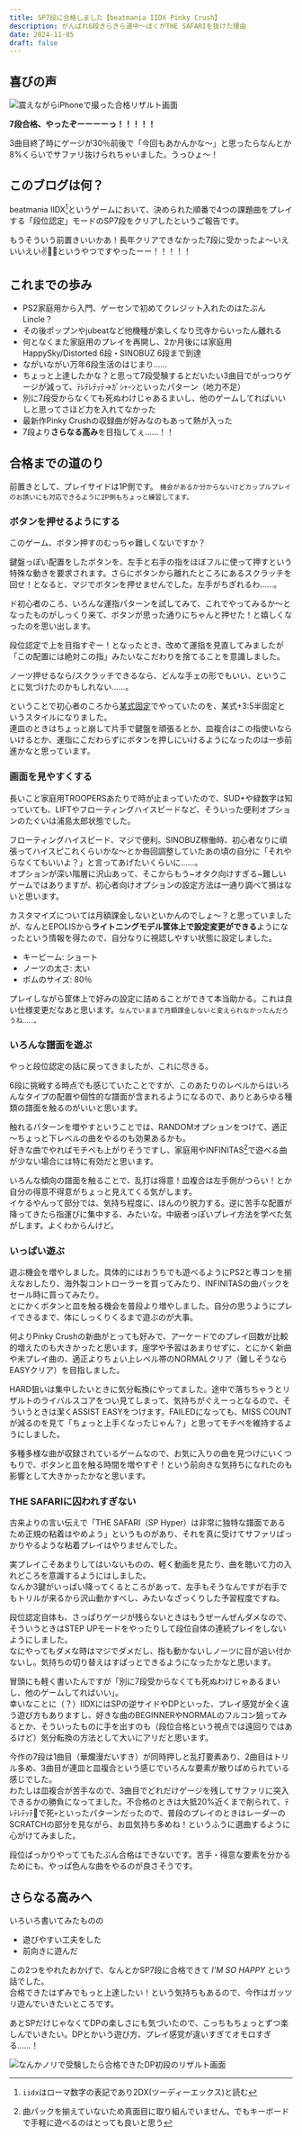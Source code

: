 ```yaml
---
title: SP7段に合格しました【beatmania IIDX Pinky Crush】
description: がんばれ6段きらきら道中～ぼくがTHE SAFARIを抜けた理由
date: 2024-11-05
draft: false
---
```


## 喜びの声

![震えながらiPhoneで撮った合格リザルト画面](./IMG_0786.jpeg)

**7段合格、やったぞーーーーっ！！！！！**

3曲目終了時にゲージが30％前後で「今回もあかんかな～」と思ったらなんとか8%くらいでサファリ抜けられちゃいました。うっひょ～！

## このブログは何？
beatmania IIDX[^1]というゲームにおいて、決められた順番で4つの課題曲をプレイする「段位認定」モードのSP7段をクリアしたというご報告です。

[^1]: `iidx`はローマ数字の表記であり2DX(ツーディーエックス)と読む

もうそういう前置きいいかあ！長年クリアできなかった7段に受かったよ～いえいいえい✌🎊🎉というやつですやったーー！！！！！

## これまでの歩み

* PS2家庭用から入門、ゲーセンで初めてクレジット入れたのはたぶんLincle？
* その後ポップンやjubeatなど他機種が楽しくなり弐寺からいったん離れる
* 何となくまた家庭用のプレイを再開し、2か月後には家庭用HappySky/Distorted 6段・SINOBUZ 6段まで到達
* ながいながい万年6段生活のはじまり……
* ちょっと上達したかな？と思って7段受験するとだいたい3曲目でがっつりゲージが減って、ﾃﾚﾃﾚﾃｯﾃ→ｶﾞｼｬｰﾝといったパターン（地力不足）
* 別に7段受からなくても死ぬわけじゃあるまいし、他のゲームしてればいいしと思ってさほど力を入れてなかった
* 最新作Pinky Crushの収録曲が好みなのもあって熱が入った
* 7段より**さらなる高み**を目指してぇ……！！

## 合格までの道のり
前置きとして、プレイサイドは1P側です。
<small>機会があるか分からないけどカップルプレイのお誘いにも対応できるように2P側もちょっと練習してます。</small>

### ボタンを押せるようにする
このゲーム、ボタン押すのむっちゃ難しくないですか？  

鍵盤っぽい配置をしたボタンを、左手と右手の指をほぼフルに使って押すという特殊な動きを要求されます。さらにボタンから離れたところにあるスクラッチを回せ！となると、マジでボタンを押せませんでした。左手がちぎれるわ……。

ド初心者のころ、いろんな運指パターンを試してみて、これでやってみるか～となったものがしっくり来て、ボタンが思った通りにちゃんと押せた！と嬉しくなったのを思い出します。

段位認定で上を目指すぞー！となったとき、改めて運指を見直してみましたが「この配置には絶対この指」みたいなこだわりを捨てることを意識しました。 
 
ノーツ押せるなら/スクラッチできるなら、どんな手ェの形でもいい、ということに気づけたのかもしれない……。 

ということで初心者のころから[某式固定](https://www.google.com/search?q=1048%E5%BC%8F%E5%9B%BA%E5%AE%9A)でやっていたのを、某式+3:5半固定というスタイルになりました。  
連皿のときはちょっと崩して片手で鍵盤を頑張るとか、皿複合はこの指使いならいけるとか、運指にこだわらずにボタンを押しにいけるようになったのは一歩前進かなと思っています。

### 画面を見やすくする
長いこと家庭用TROOPERSあたりで時が止まっていたので、SUD+や緑数字は知っていても、LIFTやフローティングハイスピードなど、そういった便利オプションのたぐいは浦島太郎状態でした。  

フローティングハイスピード、マジで便利。SINOBUZ稼働時、初心者なりに頑張ってハイスピこれくらいかな～とか毎回調整していたあの頃の自分に「それやらなくてもいいよ？」と言ってあげたいくらいに……。  
オプションが深い階層に沢山あって、そこからもう~オタク向けすぎる~難しいゲームではありますが、初心者向けオプションの設定方法は一通り調べて損はないと思います。

カスタマイズについては月額課金しないといかんのでしょ～？と思っていましたが、なんとEPOLISから**ライトニングモデル筐体上で設定変更ができる**ようになったという情報を得たので、自分なりに視認しやすい状態に設定しました。

* キービーム: ショート
* ノーツの太さ: 太い
* ボムのサイズ: 80％

プレイしながら筐体上で好みの設定に詰めることができて本当助かる。これは良い仕様変更だなあと思います。<small>なんでいままで月額課金しないと変えられなかったんだろうね……。</small>

### いろんな譜面を遊ぶ  
やっと段位認定の話に戻ってきましたが、これに尽きる。  

6段に挑戦する時点でも感じていたことですが、このあたりのレベルからはいろんなタイプの配置や個性的な譜面が含まれるようになるので、ありとあらゆる種類の譜面を触るのがいいと思います。

触れるパターンを増やすということでは、RANDOMオプションをつけて、適正～ちょっと下レベルの曲をやるのも効果あるかも。  
好きな曲でやればモチベも上がりそうですし、家庭用やINFINITAS[^2]で遊べる曲が少ない場合には特に有効だと思います。

[^2]: 曲パックを揃えていないため真面目に取り組んでいません。でもキーボードで手軽に遊べるのはとっても良いと思う

いろんな傾向の譜面を触ることで、乱打は得意！皿複合は左手側がつらい！とか自分の得意不得意がちょっと見えてくる気がします。    
イケるやんって部分では、気持ち程度に、ほんのり脱力する。逆に苦手な配置が降ってきたら指運びに集中する、みたいな。中級者っぽいプレイ方法を学べた気がします。よくわからんけど。

### いっぱい遊ぶ
遊ぶ機会を増やしました。具体的にはおうちでも遊べるようにPS2と専コンを揃えなおしたり、海外製コントローラーを買ってみたり、INFINITASの曲パックをセール時に買ってみたり。  
とにかくボタンと皿を触る機会を普段より増やしました。自分の思うようにプレイできるまで、体にしっくりくるまで遊ぶのが大事。  

何よりPinky Crushの新曲がとっても好みで、アーケードでのプレイ回数が比較的増えたのも大きかったと思います。座学や予習はあまりせずに、とにかく新曲や未プレイ曲の、適正よりちょい上レベル帯のNORMALクリア（難しそうならEASYクリア）を目指しました。  

HARD狙いは集中したいときに気分転換にやってました。途中で落ちちゃうとリザルトのライバルスコアをつい見てしまって、気持ちがぐえーっとなるので、そういうときは潔くASSIST EASYをつけます。FAILEDになっても、MISS COUNTが減るのを見て「ちょっと上手くなったじゃん？」と思ってモチベを維持するようにしました。

多種多様な曲が収録されているゲームなので、お気に入りの曲を見つけにいくつもりで、ボタンと皿を触る時間を増やすぞ！という前向きな気持ちになれたのも影響として大きかったかなと思います。  

### THE SAFARIに囚われすぎない  
古来よりの言い伝えで「THE SAFARI（SP Hyper）は非常に独特な譜面であるため正規の粘着はやめよう」というものがあり、それを真に受けてサファリばっかりやるような粘着プレイはやりませんでした。

実プレイこそあまりしてはいないものの、軽く動画を見たり、曲を聴いて力の入れどころを意識するようにはしました。  
なんか3鍵がいっぱい降ってくるところがあって、左手もそうなんですが右手でもトリルが来るから沢山動かすべし、みたいなざっくりした予習程度ですね。  

段位認定自体も、さっぱりゲージが残らないときはもうぜーんぜんダメなので、そういうときはSTEP UPモードをやったりして段位自体の連続プレイをしないようにしました。  
なにやってもダメな時はマジでダメだし、指も動かないしノーツに目が追い付かないし。気持ちの切り替えはすぱっとできるようになったかなと思います。

冒頭にも軽く書いたんですが「別に7段受からなくても死ぬわけじゃあるまいし、他のゲームしてればいい」。  
幸いなことに（？）IIDXにはSPの逆サイドやDPといった、プレイ感覚が全く違う遊び方もありますし、好きな曲のBEGINNERやNORMALのフルコン狙ってみるとか、そういったものに手を出すのも（段位合格という視点では遠回りではあるけど）気分転換の方法として大いにアリだと思います。

今作の7段は1曲目（華爛漫だいすき）が同時押しと乱打要素あり、2曲目はトリル多め、3曲目が連皿と皿複合という感じでいろんな要素が散りばめられている感じでした。  
わたしは皿複合が苦手なので、3曲目でどれだけゲージを残してサファリに突入できるかの勝負になってました。不合格のときは大抵20%近くまで削られて、ﾃﾚﾃﾚﾃｯﾃ🦁で死💀といったパターンだったので、普段のプレイのときはレーダーのSCRATCHの部分を見ながら、お皿気持ち多めね！というふうに選曲するように心がけてみました。  

段位ばっかりやっててもたぶん合格はできないです。苦手・得意な要素を分かるためにも、やっぱ色んな曲をやるのが良さそうです。

## さらなる高みへ
いろいろ書いてみたものの

* 遊びやすい工夫をした
* 前向きに遊んだ

この2つをやれたおかげで、なんとかSP7段に合格できて *I'M SO HAPPY* という話でした。  
合格できたはずみでもっと上達したい！という気持ちもあるので、今作はガッツリ遊んでいきたいところです。

あとSPだけじゃなくてDPの楽しさにも気づいたので、こっちもちょっとずつ楽しんでいきたい。DPとかいう遊び方、プレイ感覚が違いすぎてオモロすぎる……！

![なんかノリで受験したら合格できたDP初段のリザルト画面](./IMG_0793.jpeg)

